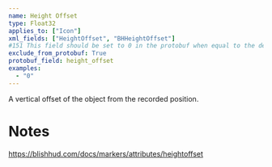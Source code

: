 ```yaml
---
name: Height Offset
type: Float32
applies_to: ["Icon"]
xml_fields: ["HeightOffset", "BHHeightOffset"]
#151 This field should be set to 0 in the protobuf when equal to the default value
exclude_from_protobuf: True
protobuf_field: height_offset
examples:
  - "0"
---
```

A vertical offset of the object from the recorded position.

Notes
=====
https://blishhud.com/docs/markers/attributes/heightoffset
